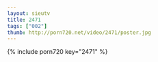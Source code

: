 ```yaml
--- 
layout: sieutv
title: 2471
tags: ["002"]
thumb: http://porn720.net/video/2471/poster.jpg
---
```

{% include porn720 key="2471" %} 
